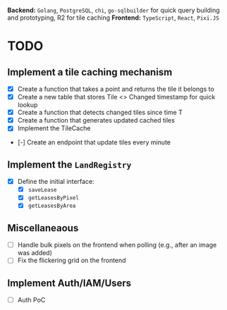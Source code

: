**Backend:** `Golang`, `PostgreSQL`, `chi`, `go-sqlbuilder` for quick query building and prototyping, R2 for tile caching
**Frontend:** `TypeScript`, `React`, `Pixi.JS`

# TODO

## Implement a tile caching mechanism
- [X] Create a function that takes a point and returns the tile it belongs to
- [X] Create a new table that stores Tile <> Changed timestamp for quick lookup
- [X] Create a function that detects changed tiles since time T
- [X] Create a function that generates updated cached tiles
- [X] Implement the TileCache
- [-] Create an endpoint that update tiles every minute

## Implement the `LandRegistry`
- [X] Define the initial interface:
  - [X] `saveLease`
  - [X] `getLeasesByPixel`
  - [X] `getLeasesByArea`

## Miscellaneaous

- [ ] Handle bulk pixels on the frontend when polling (e.g., after an image was added)
- [ ] Fix the flickering grid on the frontend

## Implement Auth/IAM/Users

- [ ] Auth PoC
